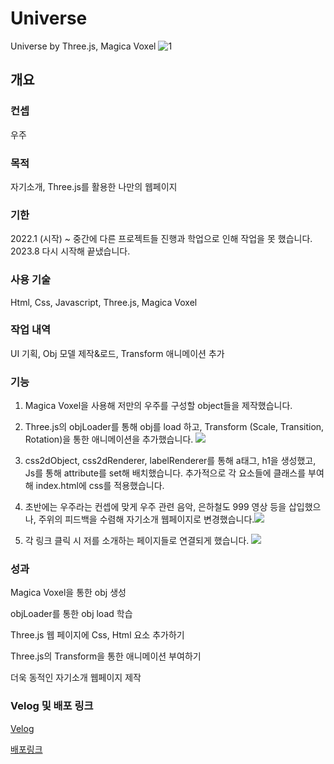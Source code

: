 # Universe
Universe by Three.js, Magica Voxel
![1](https://github.com/ch0rckbean/Universe/assets/86273626/f9f5077e-e30f-467c-9345-4665f54094fa)


## 개요
 
### 컨셉
우주

### 목적
자기소개, Three.js를 활용한 나만의 웹페이지

### 기한
2022.1 (시작) ~ 중간에 다른 프로젝트들 진행과 학업으로 인해 작업을 못 했습니다.
2023.8 다시 시작해 끝냈습니다. 

### 사용 기술
Html, Css, Javascript, Three.js, Magica Voxel

### 작업 내역
UI 기획, Obj 모델 제작&로드, Transform 애니메이션 추가

### 기능
1. Magica Voxel을 사용해 저만의 우주를 구성할 object들을 제작했습니다.

2. Three.js의 objLoader를 통해 obj를 load 하고, Transform (Scale, Transition, Rotation)을 통한 애니메이션을 추가했습니다.
![](https://velog.velcdn.com/images/chr0ckbean/post/4a44f7ff-b639-47f7-9eb3-9ff94c629b30/image.gif)

3. css2dObject, css2dRenderer, labelRenderer를 통해 a태그, h1을 생성했고,  Js를 통해 attribute를 set해 배치했습니다.  추가적으로 각 요소들에 클래스를 부여해 index.html에 css를 적용했습니다.

4. 초반에는 우주라는 컨셉에 맞게 우주 관련 음악, 은하철도 999 영상 등을 삽입했으나, 주위의 피드백을 수렴해 자기소개 웹페이지로 변경했습니다.![](https://velog.velcdn.com/images/chr0ckbean/post/1029f967-46ea-4d2d-9b4d-6931ae4039f3/image.png)

5. 각 링크 클릭 시 저를 소개하는 페이지들로 연결되게 했습니다.
![](https://velog.velcdn.com/images/chr0ckbean/post/2d729451-898f-4a16-ac11-bfdf9d750e1d/image.gif)

### 성과
Magica Voxel을 통한 obj 생성

objLoader를 통한 obj load 학습

Three.js 웹 페이지에 Css, Html 요소 추가하기

Three.js의 Transform을 통한 애니메이션 부여하기

더욱 동적인 자기소개 웹페이지 제작

### Velog 및 배포 링크

[Velog](https://velog.io/@chr0ckbean/three.-js-magicaVoxel-Universe-%EC%9E%90%EA%B8%B0%EC%86%8C%EA%B0%9C-%ED%8F%AC%ED%8A%B8%ED%8F%B4%EB%A6%AC%EC%98%A4-%EC%9B%B9%ED%8E%98%EC%9D%B4%EC%A7%80)

[배포링크](https://ch0rckbean.github.io/Universe/)
